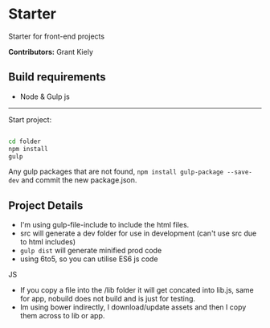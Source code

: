 Starter
=================

Starter for front-end projects <br>


**Contributors:** Grant Kiely

Build requirements
----
* Node & Gulp js

------------

Start project:

```sh

cd folder
npm install
gulp
```

Any gulp packages that are not found, `npm install gulp-package --save-dev` and commit the new package.json.


Project Details
---
* I'm using gulp-file-include to include the html files.
* src will generate a dev folder for use in development (can't use src due to html includes)
* `gulp dist` will generate minified prod code
* using 6to5, so you can utilise ES6 js code


JS
* If you copy a file into the /lib folder it will get concated into lib.js, same for app, nobuild does not build and is just for testing.
* Im using bower indirectly, I download/update assets and then I copy them across to lib or app.
